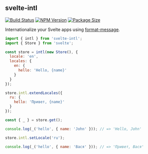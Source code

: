 ## svelte-intl

[![Build Status](https://travis-ci.org/Panya/svelte-intl.svg?branch=master)](https://travis-ci.org/Panya/svelte-intl)
[![NPM Version](https://img.shields.io/npm/v/svelte-intl.svg)](https://npm.im/svelte-intl)
[![Package Size](https://badgen.net/bundlephobia/minzip/svelte-intl)](https://bundlephobia.com/result?p=svelte-intl@latest)

Internationalize your Svelte apps using [format-message](https://github.com/format-message/format-message).

```js
import { intl } from 'svelte-intl';
import { Store } from 'svelte';

const store = intl(new Store(), {
  locale: 'en',
  locales: {
    en: {
      hello: 'Hello, {name}'
    }
  }
});

store.intl.extendLocales({
  ru: {
    hello: 'Привет, {name}'
  }
});

const { _ } = store.get();

console.log(_('hello', { name: 'John' })); // => 'Hello, John'

store.intl.setLocale('ru');

console.log(_('hello', { name: 'Вася' })); // => 'Привет, Вася'
```
